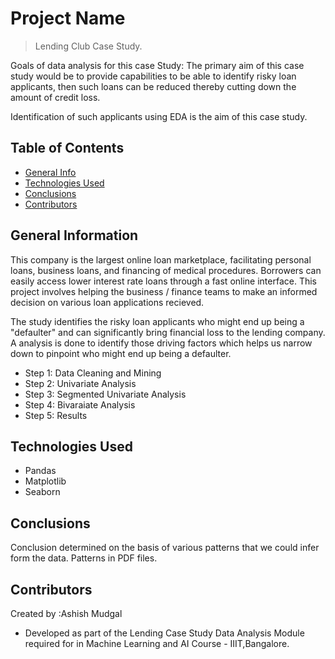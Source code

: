 # Project Name
> Lending Club Case Study.

Goals of data analysis for this case Study:
The primary aim of this case study would be to provide capabilities to be able to identify risky loan applicants, then such loans can be reduced thereby cutting down the amount of credit loss. 

Identification of such applicants using EDA is the aim of this case study.

## Table of Contents
* [General Info](#general-information)
* [Technologies Used](#technologies-used)
* [Conclusions](#conclusions)
* [Contributors](#contributors)

<!-- You can include any other section that is pertinent to your problem -->

## General Information
This company is the largest online loan marketplace, facilitating personal loans, business loans, and financing of medical procedures. Borrowers can easily access lower interest rate loans through a fast online interface. 
This project involves helping the business / finance teams to make an informed decision on various loan applications recieved.

The study identifies the risky loan applicants who might end up being a "defaulter" and can significantly bring financial loss to the lending company.
A analysis is done to identify those driving factors which helps us narrow down to pinpoint who might end up being a defaulter.
 
* Step 1: Data Cleaning and Mining
* Step 2: Univariate Analysis
* Step 3: Segmented Univariate Analysis
* Step 4: Bivaraiate Analysis
* Step 5: Results

## Technologies Used
* Pandas
* Matplotlib
* Seaborn


<!-- As the libraries versions keep on changing, it is recommended to mention the version of library used in this project -->

## Conclusions
Conclusion determined on the basis of various patterns that we could infer form the data. Patterns in PDF files.


## Contributors
Created by :Ashish Mudgal


- Developed as part of the Lending Case Study Data Analysis Module required for in Machine Learning and AI Course - IIIT,Bangalore.


<!-- Optional -->
<!-- ## License -->
<!-- This project is open source and available under the [... License](). -->

<!-- You don't have to include all sections - just the one's relevant to your project -->
